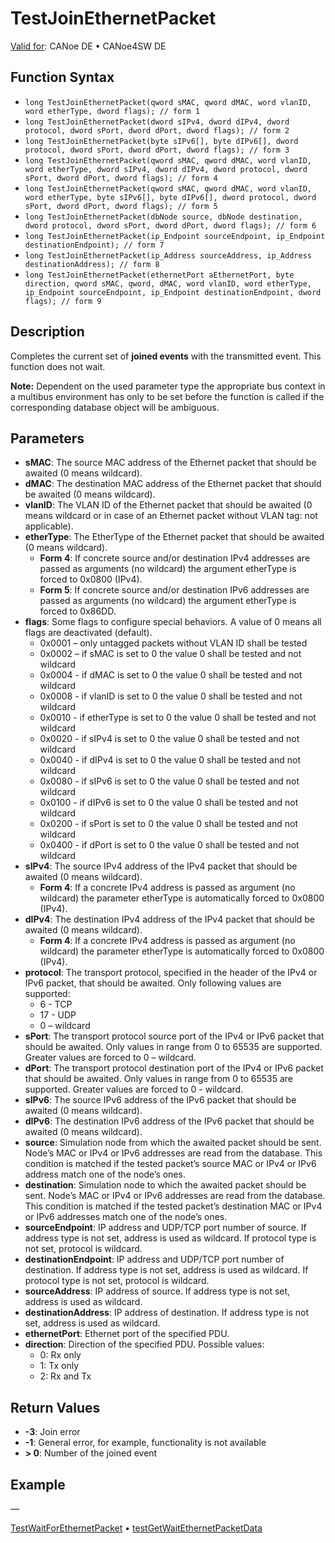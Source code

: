 # TestJoinEthernetPacket

[Valid for](../../../Shared/FeatureAvailability.md): CANoe DE • CANoe4SW DE

## Function Syntax

- `long TestJoinEthernetPacket(qword sMAC, qword dMAC, word vlanID, word etherType, dword flags); // form 1`
- `long TestJoinEthernetPacket(dword sIPv4, dword dIPv4, dword protocol, dword sPort, dword dPort, dword flags); // form 2`
- `long TestJoinEthernetPacket(byte sIPv6[], byte dIPv6[], dword protocol, dword sPort, dword dPort, dword flags); // form 3`
- `long TestJoinEthernetPacket(qword sMAC, qword dMAC, word vlanID, word etherType, dword sIPv4, dword dIPv4, dword protocol, dword sPort, dword dPort, dword flags); // form 4`
- `long TestJoinEthernetPacket(qword sMAC, qword dMAC, word vlanID, word etherType, byte sIPv6[], byte dIPv6[], dword protocol, dword sPort, dword dPort, dword flags); // form 5`
- `long TestJoinEthernetPacket(dbNode source, dbNode destination, dword protocol, dword sPort, dword dPort, dword flags); // form 6`
- `long TestJoinEthernetPacket(ip_Endpoint sourceEndpoint, ip_Endpoint destinationEndpoint); // form 7`
- `long TestJoinEthernetPacket(ip_Address sourceAddress, ip_Address destinationAddress); // form 8`
- `long TestJoinEthernetPacket(ethernetPort aEthernetPort, byte direction, qword sMAC, qword, dMAC, word vlanID, word etherType, ip_Endpoint sourceEndpoint, ip_Endpoint destinationEndpoint, dword flags); // form 9`

## Description

Completes the current set of **joined events** with the transmitted event. This function does not wait.

**Note:** Dependent on the used parameter type the appropriate bus context in a multibus environment has only to be set before the function is called if the corresponding database object will be ambiguous.

## Parameters

- **sMAC**: The source MAC address of the Ethernet packet that should be awaited (0 means wildcard).
- **dMAC**: The destination MAC address of the Ethernet packet that should be awaited (0 means wildcard).
- **vlanID**: The VLAN ID of the Ethernet packet that should be awaited (0 means wildcard or in case of an Ethernet packet without VLAN tag: not applicable).
- **etherType**: The EtherType of the Ethernet packet that should be awaited (0 means wildcard).
  - **Form 4**: If concrete source and/or destination IPv4 addresses are passed as arguments (no wildcard) the argument etherType is forced to 0x0800 (IPv4).
  - **Form 5**: If concrete source and/or destination IPv6 addresses are passed as arguments (no wildcard) the argument etherType is forced to 0x86DD.
- **flags**: Some flags to configure special behaviors. A value of 0 means all flags are deactivated (default).
  - 0x0001 – only untagged packets without VLAN ID shall be tested
  - 0x0002 – if sMAC is set to 0 the value 0 shall be tested and not wildcard
  - 0x0004 - if dMAC is set to 0 the value 0 shall be tested and not wildcard
  - 0x0008 - if vlanID is set to 0 the value 0 shall be tested and not wildcard
  - 0x0010 - if etherType is set to 0 the value 0 shall be tested and not wildcard
  - 0x0020 - if sIPv4 is set to 0 the value 0 shall be tested and not wildcard
  - 0x0040 - if dIPv4 is set to 0 the value 0 shall be tested and not wildcard
  - 0x0080 - if sIPv6 is set to 0 the value 0 shall be tested and not wildcard
  - 0x0100 - if dIPv6 is set to 0 the value 0 shall be tested and not wildcard
  - 0x0200 - if sPort is set to 0 the value 0 shall be tested and not wildcard
  - 0x0400 - if dPort is set to 0 the value 0 shall be tested and not wildcard
- **sIPv4**: The source IPv4 address of the IPv4 packet that should be awaited (0 means wildcard).
  - **Form 4**: If a concrete IPv4 address is passed as argument (no wildcard) the parameter etherType is automatically forced to 0x0800 (IPv4).
- **dIPv4**: The destination IPv4 address of the IPv4 packet that should be awaited (0 means wildcard).
  - **Form 4**: If a concrete IPv4 address is passed as argument (no wildcard) the parameter etherType is automatically forced to 0x0800 (IPv4).
- **protocol**: The transport protocol, specified in the header of the IPv4 or IPv6 packet, that should be awaited. Only following values are supported:
  - 6 - TCP
  - 17 - UDP
  - 0 – wildcard
- **sPort**: The transport protocol source port of the IPv4 or IPv6 packet that should be awaited. Only values in range from 0 to 65535 are supported. Greater values are forced to 0 – wildcard.
- **dPort**: The transport protocol destination port of the IPv4 or IPv6 packet that should be awaited. Only values in range from 0 to 65535 are supported. Greater values are forced to 0 - wildcard.
- **sIPv6**: The source IPv6 address of the IPv6 packet that should be awaited (0 means wildcard).
- **dIPv6**: The destination IPv6 address of the IPv6 packet that should be awaited (0 means wildcard).
- **source**: Simulation node from which the awaited packet should be sent. Node’s MAC or IPv4 or IPv6 addresses are read from the database. This condition is matched if the tested packet’s source MAC or IPv4 or IPv6 address match one of the node’s ones.
- **destination**: Simulation node to which the awaited packet should be sent. Node’s MAC or IPv4 or IPv6 addresses are read from the database. This condition is matched if the tested packet’s destination MAC or IPv4 or IPv6 addresses match one of the node’s ones.
- **sourceEndpoint**: IP address and UDP/TCP port number of source. If address type is not set, address is used as wildcard. If protocol type is not set, protocol is wildcard.
- **destinationEndpoint**: IP address and UDP/TCP port number of destination. If address type is not set, address is used as wildcard. If protocol type is not set, protocol is wildcard.
- **sourceAddress**: IP address of source. If address type is not set, address is used as wildcard.
- **destinationAddress**: IP address of destination. If address type is not set, address is used as wildcard.
- **ethernetPort**: Ethernet port of the specified PDU.
- **direction**: Direction of the specified PDU. Possible values:
  - 0: Rx only
  - 1: Tx only
  - 2: Rx and Tx

## Return Values

- **-3**: Join error
- **-1**: General error, for example, functionality is not available
- **\> 0**: Number of the joined event

## Example

—

[TestWaitForEthernetPacket](CAPLfunctionTestWaitForEthernetPacket.md) • [testGetWaitEthernetPacketData](CAPLfunctionTestGetWaitEthernetPacketData.md)
